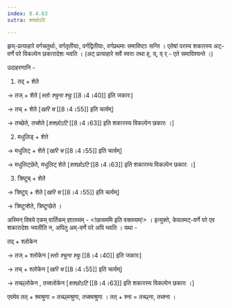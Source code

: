 ```yaml
---
index: 8.4.63
sutra: शश्छोऽटि

---
```

झय्-प्रत्याहारे वर्गचतुर्थाः, वर्गतृतीयाः, वर्गद्वितीयाः, वर्गप्रथमाः समाविष्टाः सन्ति । एतेषां परस्य शकारस्य अट्-वर्णे परे विकल्पेन छकारादेशः भवति । (अट् प्रत्याहारे सर्वे स्वराः तथा ह्, य्, व् र् - एते समाविश्यन्ते ।)



उदाहरणानि -

1.  तद् + शेते

→ तज् + शेते [_स्तोः श्चुना श्चुः_  [[8।4।40]] इति जकारः]

→ तच् + शेते [_खरि च_ [[8।4।55]] इति चर्त्वम्]

→ तच्छेते, तच्शेते [_शश्छोऽटि_ [[8।4।63]] इति शकारस्य विकल्पेन छकारः ।]



2. मधुलिड् + शेते

→ मधुलिट् + शेते [_खरि च_ [[8।4।55]] इति चर्त्वम्]

→ मधुलिट्छेते, मधुलिट् शेते [_शश्छोऽटि_ [[8।4।63]] इति शकारस्य विकल्पेन छकारः ।]



3. त्रिष्टुब् + शेते 

→ त्रिष्टुप् + शेते  [_खरि च_ [[8।4।55]] इति चर्त्वम्]

→ त्रिष्टुप्शेते, त्रिष्टुप्छेते ।



अस्मिन् विषये एकम् वार्तिकम् ज्ञातव्यम् - <!छत्वममि इति वक्तव्यम्!>  । इत्युक्ते, केवलमट्-वर्णे परे एव शकारादेशः भवतीति न, अपितु अम्-वर्णे परे अपि भवति । यथा - 

तद्  + श्लोकेन                             

→ तज् + श्लोकेन [_स्तोः श्चुना श्चुः_  [[8।4।40]] इति जकारः]

→ तच् + श्लोकेन [_खरि च_ [[8।4।55]] इति चर्त्वम्]

→ तच्छ्लोकेन  , तच्श्लोकेन [_शश्छोऽटि_ [[8।4।63]] इति शकारस्य विकल्पेन छकारः ।]



एवमेव तत् + श्मश्रुणा = तच्छ्मश्रुणा, तच्श्मश्रुणा । तत् + श्ना = तच्छ्ना, तच्श्ना ।

